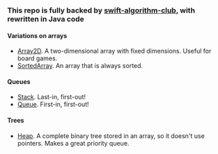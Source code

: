 ### This repo is fully backed by [swift-algorithm-club](https://github.com/raywenderlich/swift-algorithm-club), with rewritten in Java code

#### Variations on arrays
- [Array2D](src/main/resources/Array2D.md). A two-dimensional array with fixed dimensions. Useful for board games.
- [SortedArray](src/main/resources/SortedArray.md). An array that is always sorted.

#### Queues
- [Stack](src/main/resources/Stack.md). Last-in, first-out!
- [Queue](src/main/resources/Queue.md). First-in, first-out!

#### Trees
- [Heap](src/main/resources/Heap.md). A complete binary tree stored in an array, so it doesn't use pointers. Makes a great priority queue.